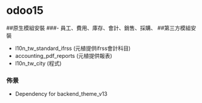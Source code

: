 # odoo15
##原生模組安裝
###- 員工、費用、庫存、會計、銷售、採購、
##第三方模組安裝
- l10n_tw_standard_ifrss (元植提供ifrss會計科目)
- accounting_pdf_reports (元植提供報表)
- l10n_tw_city (程式)

### 佈景
- Dependency for backend_theme_v13